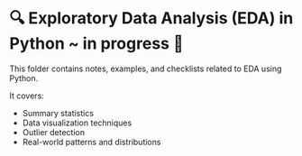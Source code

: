 # 🔍 Exploratory Data Analysis (EDA) in Python ~ in progress 🔄

This folder contains notes, examples, and checklists related to EDA using Python.

It covers:
- Summary statistics
- Data visualization techniques
- Outlier detection
- Real-world patterns and distributions
